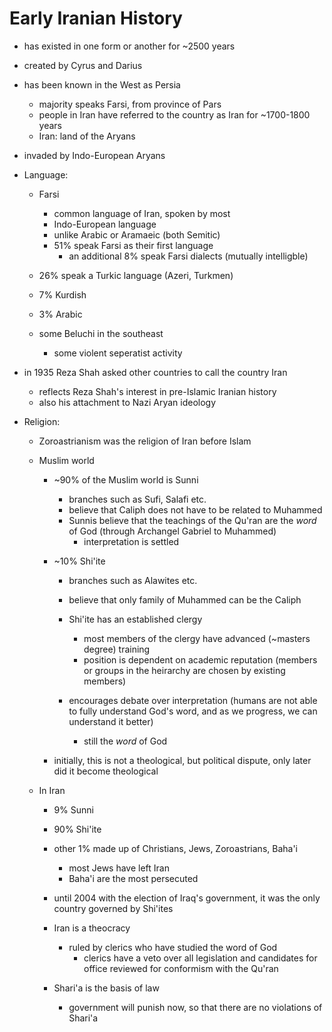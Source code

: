 Early Iranian History
=====================

-   has existed in one form or another for \~2500 years
-   created by Cyrus and Darius
-   has been known in the West as Persia
    -   majority speaks Farsi, from province of Pars
    -   people in Iran have referred to the country as Iran for
        \~1700-1800 years
    -   Iran: land of the Aryans

-   invaded by Indo-European Aryans
-   Language:
    -   Farsi
        -   common language of Iran, spoken by most
        -   Indo-European language
        -   unlike Arabic or Aramaeic (both Semitic)
        -   51% speak Farsi as their first language
            -   an additional 8% speak Farsi dialects (mutually
                intelligble)

    -   26% speak a Turkic language (Azeri, Turkmen)
    -   7% Kurdish
    -   3% Arabic
    -   some Beluchi in the southeast
        -   some violent seperatist activity

-   in 1935 Reza Shah asked other countries to call the country Iran
    -   reflects Reza Shah's interest in pre-Islamic Iranian history
    -   also his attachment to Nazi Aryan ideology

-   Religion:
    -   Zoroastrianism was the religion of Iran before Islam
    -   Muslim world
        -   \~90% of the Muslim world is Sunni
            -   branches such as Sufi, Salafi etc.
            -   believe that Caliph does not have to be related to
                Muhammed
            -   Sunnis believe that the teachings of the Qu'ran are the
                *word* of God (through Archangel Gabriel to Muhammed)
                -   interpretation is settled

        -   \~10% Shi'ite
            -   branches such as Alawites etc.
            -   believe that only family of Muhammed can be the Caliph
            -   Shi'ite has an established clergy
                -   most members of the clergy have advanced (\~masters
                    degree) training
                -   position is dependent on academic reputation
                    (members or groups in the heirarchy are chosen by
                    existing members)

            -   encourages debate over interpretation (humans are not
                able to fully understand God's word, and as we progress,
                we can understand it better)
                -   still the *word* of God

        -   initially, this is not a theological, but political dispute,
            only later did it become theological

    -   In Iran
        -   9% Sunni
        -   90% Shi'ite
        -   other 1% made up of Christians, Jews, Zoroastrians, Baha'i
            -   most Jews have left Iran
            -   Baha'i are the most persecuted

        -   until 2004 with the election of Iraq's government, it was
            the only country governed by Shi'ites
        -   Iran is a theocracy
            -   ruled by clerics who have studied the word of God
                -   clerics have a veto over all legislation and
                    candidates for office reviewed for conformism with
                    the Qu'ran

        -   Shari'a is the basis of law
            -   government will punish now, so that there are no
                violations of Shari'a
